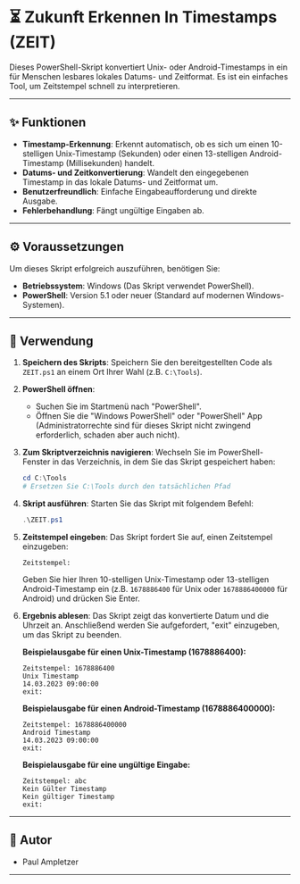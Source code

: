 # ⏳ Zukunft Erkennen In Timestamps (ZEIT)

Dieses PowerShell-Skript konvertiert Unix- oder Android-Timestamps in ein für Menschen lesbares lokales Datums- und Zeitformat. Es ist ein einfaches Tool, um Zeitstempel schnell zu interpretieren.

---

## ✨ Funktionen

* **Timestamp-Erkennung**: Erkennt automatisch, ob es sich um einen 10-stelligen Unix-Timestamp (Sekunden) oder einen 13-stelligen Android-Timestamp (Millisekunden) handelt.
* **Datums- und Zeitkonvertierung**: Wandelt den eingegebenen Timestamp in das lokale Datums- und Zeitformat um.
* **Benutzerfreundlich**: Einfache Eingabeaufforderung und direkte Ausgabe.
* **Fehlerbehandlung**: Fängt ungültige Eingaben ab.

---

## ⚙️ Voraussetzungen

Um dieses Skript erfolgreich auszuführen, benötigen Sie:

* **Betriebssystem**: Windows (Das Skript verwendet PowerShell).
* **PowerShell**: Version 5.1 oder neuer (Standard auf modernen Windows-Systemen).

---

## 🚀 Verwendung

1.  **Speichern des Skripts**:
    Speichern Sie den bereitgestellten Code als `ZEIT.ps1` an einem Ort Ihrer Wahl (z.B. `C:\Tools`).

2.  **PowerShell öffnen**:
    * Suchen Sie im Startmenü nach "PowerShell".
    * Öffnen Sie die "Windows PowerShell" oder "PowerShell" App (Administratorrechte sind für dieses Skript nicht zwingend erforderlich, schaden aber auch nicht).

3.  **Zum Skriptverzeichnis navigieren**:
    Wechseln Sie im PowerShell-Fenster in das Verzeichnis, in dem Sie das Skript gespeichert haben:
    ```powershell
    cd C:\Tools
    # Ersetzen Sie C:\Tools durch den tatsächlichen Pfad
    ```

4.  **Skript ausführen**:
    Starten Sie das Skript mit folgendem Befehl:
    ```powershell
    .\ZEIT.ps1
    ```

5.  **Zeitstempel eingeben**:
    Das Skript fordert Sie auf, einen Zeitstempel einzugeben:
    ```
    Zeitstempel:
    ```
    Geben Sie hier Ihren 10-stelligen Unix-Timestamp oder 13-stelligen Android-Timestamp ein (z.B. `1678886400` für Unix oder `1678886400000` für Android) und drücken Sie Enter.

6.  **Ergebnis ablesen**:
    Das Skript zeigt das konvertierte Datum und die Uhrzeit an. Anschließend werden Sie aufgefordert, "exit" einzugeben, um das Skript zu beenden.

    **Beispielausgabe für einen Unix-Timestamp (1678886400):**
    ```
    Zeitstempel: 1678886400
    Unix Timestamp
    14.03.2023 09:00:00
    exit:
    ```

    **Beispielausgabe für einen Android-Timestamp (1678886400000):**
    ```
    Zeitstempel: 1678886400000
    Android Timestamp
    14.03.2023 09:00:00
    exit:
    ```

    **Beispielausgabe für eine ungültige Eingabe:**
    ```
    Zeitstempel: abc
    Kein Gülter Timestamp
    Kein gültiger Timestamp
    exit:
    ```

---

## 👤 Autor

* Paul Ampletzer

---
